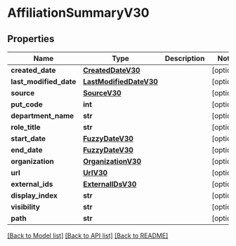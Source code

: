 # AffiliationSummaryV30

## Properties
Name | Type | Description | Notes
------------ | ------------- | ------------- | -------------
**created_date** | [**CreatedDateV30**](CreatedDateV30.md) |  | [optional] 
**last_modified_date** | [**LastModifiedDateV30**](LastModifiedDateV30.md) |  | [optional] 
**source** | [**SourceV30**](SourceV30.md) |  | [optional] 
**put_code** | **int** |  | [optional] 
**department_name** | **str** |  | [optional] 
**role_title** | **str** |  | [optional] 
**start_date** | [**FuzzyDateV30**](FuzzyDateV30.md) |  | [optional] 
**end_date** | [**FuzzyDateV30**](FuzzyDateV30.md) |  | [optional] 
**organization** | [**OrganizationV30**](OrganizationV30.md) |  | [optional] 
**url** | [**UrlV30**](UrlV30.md) |  | [optional] 
**external_ids** | [**ExternalIDsV30**](ExternalIDsV30.md) |  | [optional] 
**display_index** | **str** |  | [optional] 
**visibility** | **str** |  | [optional] 
**path** | **str** |  | [optional] 

[[Back to Model list]](../README.md#documentation-for-models) [[Back to API list]](../README.md#documentation-for-api-endpoints) [[Back to README]](../README.md)

